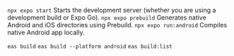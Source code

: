 `npx expo start` Starts the development server (whether you are using a development build or Expo Go).
`npx expo prebuild` Generates native Android and iOS directories using Prebuild.
`npx expo run:android` Compiles native Android app locally.

`eas build`
`eas build --platform android`
`eas build:list`